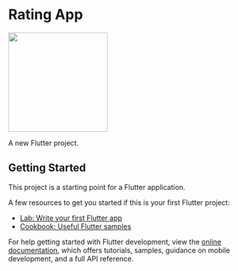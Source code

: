 # Rating App

<img src="[http://....jpg](https://github.com/BendreSujal/Rating_App/blob/8a47ec33790ae1bc54d471affbfd34ab950c5f2b/app%20images/screen1.jpg)"  height="200" />

A new Flutter project.

## Getting Started

This project is a starting point for a Flutter application.

A few resources to get you started if this is your first Flutter project:

- [Lab: Write your first Flutter app](https://docs.flutter.dev/get-started/codelab)
- [Cookbook: Useful Flutter samples](https://docs.flutter.dev/cookbook)

For help getting started with Flutter development, view the
[online documentation](https://docs.flutter.dev/), which offers tutorials,
samples, guidance on mobile development, and a full API reference.
